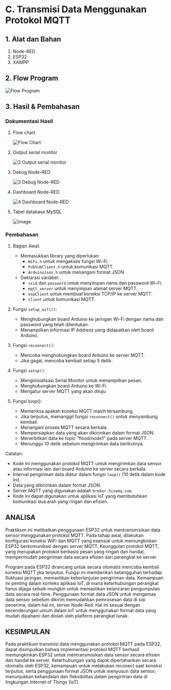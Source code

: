 # C. Transmisi Data Menggunakan Protokol MQTT

## 1. Alat dan Bahan
1. Node-RED
2. ESP32
3. XAMPP


## 2. Flow Program

![Flow Program](https://github.com/ArthZ01/System-Embedded/assets/91934953/c94b9604-a98c-4036-9df2-14c0a48a964d)

## 3. Hasil & Pembahasan
### Dokumentasi Hasil

1. Flow chart 

     ![Flow Chart](https://github.com/deaprasasti/Jobsheet-Embedded/assets/153251202/55edcd93-8177-4264-aac3-d0c9f70be90b)

   
3. Output serial monitor
   
     ![2  Output serial monitor](https://github.com/deaprasasti/Jobsheet-Embedded/assets/153251202/552c4de7-fa1f-4ee6-a0a0-4be3565ce34a)


4. Debug Node-RED
   
    ![3  Debug Node-RED](https://github.com/deaprasasti/Jobsheet-Embedded/assets/153251202/8040e549-a7fb-4376-b0be-dd9678a34e46)

   
5. Dashboard Node-RED

   ![4  Dashboard Node-RED](https://github.com/deaprasasti/Jobsheet-Embedded/assets/153251202/1d017b4b-5c66-40fd-9fb0-fb8be8f1991d)

   
6. Tabel database MySQL
   
   ![image](https://github.com/ArthZ01/System-Embedded/assets/91934953/b6e71433-c1e9-4338-8658-50a975f8fb39)


### Pembahasan
1. Bagian Awal:
   * Memasukkan library yang diperlukan:
     * `WiFi.h` untuk mengakses fungsi Wi-Fi.
     * `PubSubClient.h` untuk komunikasi MQTT.
     * `ArduinoJson.h` untuk menangani format JSON.
   * Deklarasi variabel:
     * `ssid` dan `password` untuk menyimpan nama dan password Wi-Fi.
     * `mqtt_server` untuk menyimpan alamat server MQTT.
     * `espClient` untuk membuat koneksi TCP/IP ke server MQTT.
     * `client` untuk komunikasi MQTT.

2. Fungsi `setup_wifi()`:
   * Menghubungkan board Arduino ke jaringan Wi-Fi dengan nama dan password yang telah ditentukan.
   * Menampilkan informasi IP Address yang didapatkan oleh board Arduino.
     
3. Fungsi `reconnect()`:
   * Mencoba menghubungkan board Arduino ke server MQTT.
   * Jika gagal, mencoba kembali setiap 5 detik.

4. Fungsi `setup()`:
   * Menginisialisasi Serial Monitor untuk menampilkan pesan.
   * Menghubungkan board Arduino ke Wi-Fi.
   * Mengatur server MQTT yang akan dituju

5. Fungsi loop():
   * Memeriksa apakah koneksi MQTT masih tersambung.
   * Jika terputus, memanggil fungsi `reconnect()` untuk menyambung kembali.
   * Menangani proses MQTT secara berkala.
   * Mempersiapkan data yang akan dikirimkan dalam format JSON.
   * Menerbitkan data ke topic "flood/node1" pada server MQTT.
   * Menunggu 10 detik sebelum mengirimkan data berikutnya.

Catatan:
   * Kode ini menggunakan protokol MQTT untuk mengirimkan data sensor atau informasi lain dari board Arduino ke server secara berkala.
   * Interval pengiriman data diatur dalam fungsi `loop()` (10 detik dalam kode ini).
   * Data yang dikirimkan dalam format JSON.
   * Server MQTT yang digunakan adalah `broker.hivemq.com`.
   * Kode ini dapat digunakan untuk aplikasi IoT yang membutuhkan komunikasi dua arah yang ringan dan efisien.

## ANALISA

Praktikum ini melibatkan penggunaan ESP32 untuk mentransmisikan data sensor menggunakan protokol MQTT. Pada tahap awal, dilakukan konfigurasi koneksi WiFi dan MQTT yang esensial untuk memungkinkan ESP32 berkomunikasi dengan server MQTT. Keunggulan protokol MQTT, yang merupakan protokol berbasis pesan yang ringan dan handal, mempermudah pengiriman data secara efisien dari perangkat ke server.

Program pada ESP32 dirancang untuk secara otomatis mencoba kembali koneksi MQTT jika terputus. Fungsi ini memberikan ketangguhan terhadap fluktuasi jaringan, memastikan keberlanjutan pengiriman data. Kemampuan ini penting dalam konteks aplikasi IoT, di mana keterhubungan perangkat harus dijaga sebaik mungkin untuk memastikan kelancaran pengumpulan data secara real-time. Penggunaan format data JSON untuk mengemas data sensor sebelum dikirim memudahkan pemrosesan data di sisi penerima, dalam hal ini, server Node-Red. Hal ini sesuai dengan kecenderungan umum dalam IoT untuk menggunakan format data yang mudah dipahami dan diolah oleh platform perangkat lunak. 

## KESIMPULAN


Pada praktikum transmisi data menggunakan protokol MQTT pada ESP32, dapat disimpulkan bahwa implementasi protokol MQTT berhasil memungkinkan ESP32 untuk mentransmisikan data sensor secara efisien dan handal ke server. Keterhubungan yang dapat dipertahankan secara otomatis oleh ESP32, kemampuan untuk melakukan reconect saat koneksi terputus, serta penggunaan format JSON untuk menyusun data sensor, menunjukkan kehandalan dan fleksibilitas dalam pengiriman data di lingkungan Internet of Things (IoT).
